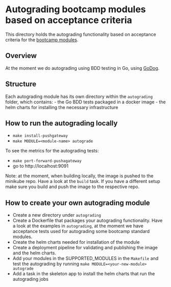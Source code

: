 # Autograding bootcamp modules based on acceptance criteria
 
This directory holds the autograding functionality based on acceptance criteria for the [bootcamp modules](../../knowledge-base/content/bootcamp/modules).

## Overview 

At the moment we do autograding using BDD testing in Go, using [GoDog](https://github.com/cucumber/godog).

## Structure

Each autograding module has its own directory within the `autograding` folder, which contains:
    - the Go BDD tests packaged in a docker image
    - the helm charts for installing the necessary infrastructure
 
## How to run the autograding locally

- `make install-pushgateway`
- `make MODULE=<module-name> autograde`

To see the metrics for the autograding tests:
- `make port-forward-pushagateway`
- go to http://localhost:9091

Note: at the moment, when building locally, the image is pushed to the minikube repo. Have a look at the `build` task. 
If you have a different setup make sure you build and push the image to the respective repo.

## How to create your own autograding module

- Create a new directory under `autograding`
- Create a Dockerfile that packages your autograding functionality. Have a look at the examples in `autograding`, at the moment
  we have acceptance tests used for autograding some bootcamp standard modules. 
- Create the helm charts needed for installation of the module
- Create a deployment pipeline for validating and publishing the image and the helm charts.
- Add your modules in the SUPPORTED_MODULES in the `Makefile` and test the autograding by running `make MODULE=<your-new-module> autograde`
- Add a task in the skeleton app to install the helm charts that run the autograding jobs